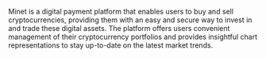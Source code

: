 Minet is a digital payment platform that enables users to buy and sell cryptocurrencies, providing them with an easy and secure way to invest in and trade these digital assets. The platform offers users convenient management of their cryptocurrency portfolios and provides insightful chart representations to stay up-to-date on the latest market trends.
